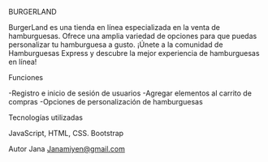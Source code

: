BURGERLAND

BurgerLand es una tienda en línea especializada en la venta de hamburguesas. Ofrece una amplia variedad de opciones para que puedas personalizar tu hamburguesa a gusto. 
¡Únete a la comunidad de Hamburguesas Express y descubre la mejor experiencia de hamburguesas en línea!

Funciones

-Registro e inicio de sesión de usuarios
-Agregar elementos al carrito de compras
-Opciones de personalización de hamburguesas

Tecnologías utilizadas

JavaScript, HTML, CSS. Bootstrap

Autor
Jana
Janamiyen@gmail.com
